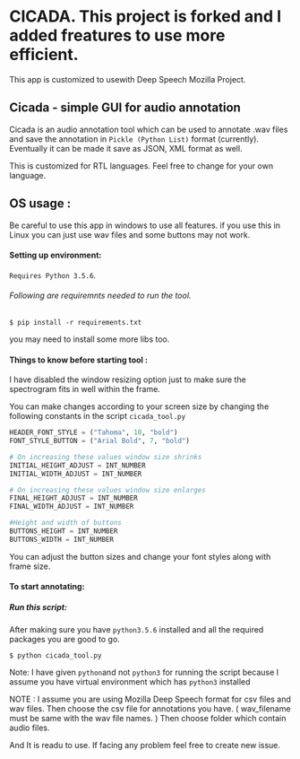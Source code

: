 # CICADA. This project is forked and I added freatures to use more efficient.
This app is customized to usewith Deep Speech Mozilla Project.

## Cicada - simple GUI for audio annotation 

Cicada is an audio annotation tool which can be used to annotate .wav files and save the annotation in ```Pickle (Python List)``` format (currently). Eventually it can be made it save as JSON, XML format as well.

This is customized for RTL languages. Feel free to change for your own language.

## OS usage : 
Be careful to use this app in windows to use all features. if you use this in Linux you can just use wav files and some buttons may not work.

#### Setting up environment:
```Requires Python 3.5.6```.

###### Following are requiremnts needed to run the tool.
```shell
$ pip install -r requirements.txt
```

you may need to install some more libs too.

#### Things to know before starting tool :
I have disabled the window resizing option just to make sure the spectrogram fits in well within the frame.

You can make changes according to your screen size by changing the following constants in the script ```cicada_tool.py```
```python
HEADER_FONT_STYLE = ("Tahoma", 10, "bold")
FONT_STYLE_BUTTON = ("Arial Bold", 7, "bold")

# On increasing these values window size shrinks
INITIAL_HEIGHT_ADJUST = INT_NUMBER
INITIAL_WIDTH_ADJUST = INT_NUMBER

# On increasing these values window size enlarges
FINAL_HEIGHT_ADJUST = INT_NUMBER
FINAL_WIDTH_ADJUST = INT_NUMBER

#Height and width of buttons
BUTTONS_HEIGHT = INT_NUMBER
BUTTONS_WIDTH = INT_NUMBER
```
You can adjust the button sizes and change your font styles along with frame size.

#### To start annotating:

##### Run this script:
After making sure you have ```python3.5.6``` installed and all the required packages you are good to go.
```shell
$ python cicada_tool.py
```

Note: I have given ```python```and not ```python3``` for running the script because I assume you have virtual environment which has ```python3``` installed

NOTE : I assume you are using Mozilla Deep Speech format for csv files and wav files.
Then choose the csv file for annotations you have. ( wav_filename must be same with the wav file names. )
Then choose folder which contain audio files. 

And It is readu to use. 
If facing any problem feel free to create new issue.

